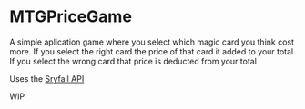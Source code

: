 # MTGPriceGame

A simple aplication game where you select which magic card you think cost more. If you select the right card the price of that card it added to your total. If you select the wrong card that price is deducted from your total

Uses the [Sryfall API](https://scryfall.com/docs/api)

WIP
